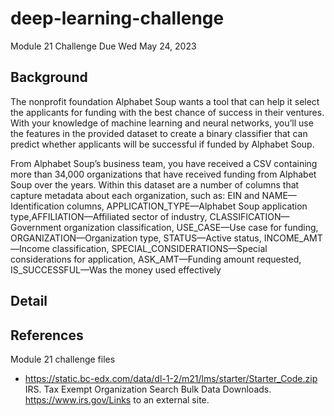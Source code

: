 # deep-learning-challenge
Module 21 Challenge Due Wed May 24, 2023

## Background

The nonprofit foundation Alphabet Soup wants a tool that can help it select the applicants for funding with the best chance of success in their ventures. With your knowledge of machine learning and neural networks, you’ll use the features in the provided dataset to create a binary classifier that can predict whether applicants will be successful if funded by Alphabet Soup.

From Alphabet Soup’s business team, you have received a CSV containing more than 34,000 organizations that have received funding from Alphabet Soup over the years. Within this dataset are a number of columns that capture metadata about each organization, such as:  EIN and NAME—Identification columns, APPLICATION_TYPE—Alphabet Soup application type,AFFILIATION—Affiliated sector of industry, CLASSIFICATION—Government organization classification, USE_CASE—Use case for funding, ORGANIZATION—Organization type, STATUS—Active status, INCOME_AMT—Income classification, SPECIAL_CONSIDERATIONS—Special considerations for application, ASK_AMT—Funding amount requested, IS_SUCCESSFUL—Was the money used effectively

## Detail

## References
Module 21 challenge files
- https://static.bc-edx.com/data/dl-1-2/m21/lms/starter/Starter_Code.zip
IRS. Tax Exempt Organization Search Bulk Data Downloads. https://www.irs.gov/Links to an external site.